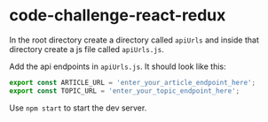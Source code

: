 # code-challenge-react-redux

In the root directory create a directory called `apiUrls` and inside that directory create a js file called `apiUrls.js`. 

Add the api endpoints in `apiUrls.js`. It should look like this:
```javascript
export const ARTICLE_URL = 'enter_your_article_endpoint_here';
export const TOPIC_URL = 'enter_your_topic_endpoint_here';
```
Use `npm start` to start the dev server.
